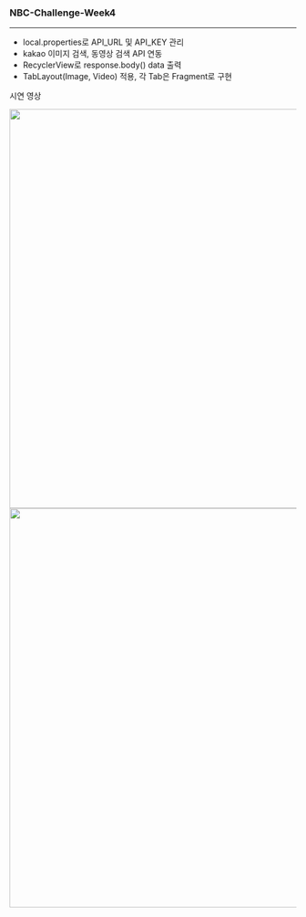 ### NBC-Challenge-Week4
___

- local.properties로 API_URL 및 API_KEY 관리
- kakao 이미지 검색, 동영상 검색 API 연동
- RecyclerView로 response.body() data 출력
- TabLayout(Image, Video) 적용, 각 Tab은 Fragment로 구현

시연 영상
<p align="center">
   <img src="https://github.com/rlaxodud214/NBC-Challenge-Week4/assets/52482206/3fc3b8ff-56a5-4614-b085-67a7802f3fd4" height=700px align="left">
   <img src="https://github.com/rlaxodud214/NBC-Challenge-Week4/assets/52482206/2a99a96e-5e5a-4c27-8378-efe4ead81c4a" height=700px align="left">
   <figcaption align="center"></figcaption>
</p>

